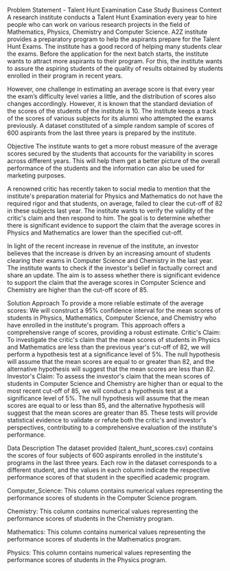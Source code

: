 Problem Statement - Talent Hunt Examination Case Study
Business Context
A research institute conducts a Talent Hunt Examination every year to hire people who can work on various research projects in the field of Mathematics, Physics, Chemistry and Computer Science. A2Z institute provides a preparatory program to help the aspirants prepare for the Talent Hunt Exams. The institute has a good record of helping many students clear the exams. Before the application for the next batch starts, the institute wants to attract more aspirants to their program. For this, the institute wants to assure the aspiring students of the quality of results obtained by students enrolled in their program in recent years.

However, one challenge in estimating an average score is that every year the exam’s difficulty level varies a little, and the distribution of scores also changes accordingly. However, it is known that the standard deviation of the scores of the students of the institute is 10. The institute keeps a track of the scores of various subjects for its alumni who attempted the exams previously. A dataset constituted of a simple random sample of scores of 600 aspirants from the last three years is prepared by the institute.

Objective
The institute wants to get a more robust measure of the average scores secured by the students that accounts for the variability in scores across different years. This will help them get a better picture of the overall performance of the students and the information can also be used for marketing purposes.

A renowned critic has recently taken to social media to mention that the institute's preparation material for Physics and Mathematics do not have the required rigor and that students, on average, failed to clear the cut-off of 82 in these subjects last year. The institute wants to verify the validity of the critic's claim and then respond to him. The goal is to determine whether there is significant evidence to support the claim that the average scores in Physics and Mathematics are lower than the specified cut-off.

In light of the recent increase in revenue of the institute, an investor believes that the increase is driven by an increasing amount of students clearing their exams in Computer Science and Chemistry in the last year. The institute wants to check if the investor's belief in factually correct and share an update. The aim is to assess whether there is significant evidence to support the claim that the average scores in Computer Science and Chemistry are higher than the cut-off score of 85.

Solution Approach
To provide a more reliable estimate of the average scores: We will construct a 95% confidence interval for the mean scores of students in Physics, Mathematics, Computer Science, and Chemistry who have enrolled in the institute's program. This approach offers a comprehensive range of scores, providing a robust estimate.
Critic's Claim: To investigate the critic's claim that the mean scores of students in Physics and Mathematics are less than the previous year's cut-off of 82, we will perform a hypothesis test at a significance level of 5%. The null hypothesis will assume that the mean scores are equal to or greater than 82, and the alternative hypothesis will suggest that the mean scores are less than 82.
Investor's Claim: To assess the investor's claim that the mean scores of students in Computer Science and Chemistry are higher than or equal to the most recent cut-off of 85, we will conduct a hypothesis test at a significance level of 5%. The null hypothesis will assume that the mean scores are equal to or less than 85, and the alternative hypothesis will suggest that the mean scores are greater than 85. These tests will provide statistical evidence to validate or refute both the critic's and investor's perspectives, contributing to a comprehensive evaluation of the institute's performance.
 

Data Description
The dataset provided (talent_hunt_scores.csv) contains the scores of four subjects of 600 aspirants enrolled in the institute's programs in the last three years. Each row in the dataset corresponds to a different student, and the values in each column indicate the respective performance scores of that student in the specified academic program.

Computer_Science: This column contains numerical values representing the performance scores of students in the Computer Science program.

Chemistry: This column contains numerical values representing the performance scores of students in the Chemistry program.

Mathematics: This column contains numerical values representing the performance scores of students in the Mathematics program.

Physics: This column contains numerical values representing the performance scores of students in the Physics program.
